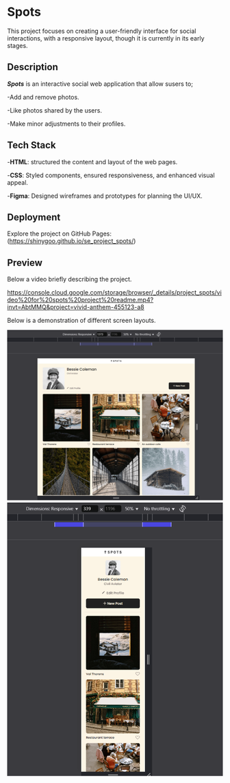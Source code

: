# Spots

This project focuses on creating a user-friendly interface for social interactions, with a responsive layout, though it is currently in its early stages.

## Description

**_Spots_** is an interactive social web application that allow susers to;

-Add and remove photos.

-Like photos shared by the users.

-Make minor adjustments to their profiles.

## Tech Stack

-**HTML**: structured the content and layout of the web pages.

-**CSS**: Styled components, ensured responsiveness, and enhanced visual appeal.

-**Figma**: Designed wireframes and prototypes for planning the UI/UX.

## Deployment

Explore the project on GitHub Pages: (https://shinygoo.github.io/se_project_spots/)

## Preview

Below a video briefly describing the project.

https://console.cloud.google.com/storage/browser/_details/project_spots/video%20for%20spots%20project%20readme.mp4?invt=AbtMMQ&project=vivid-anthem-455123-a8

Below is a demonstration of different screen layouts.

![demoresponsivescreen](./images/demo/Spots%20responsive%20demo%201-min.png)
![demoresponsivescreen2](./images/demo/Spots%20responsive%20demo%202-min.png)
